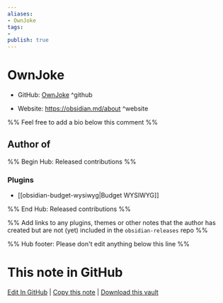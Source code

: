 ```yaml
---
aliases:
- OwnJoke
tags:
- 
publish: true
---
```


# OwnJoke

- GitHub: [OwnJoke](https://github.com/OwnJoke/) ^github
<!-- - Discord: `@` ^discord-->
- Website: <https://obsidian.md/about> ^website
<!-- - [[Publish sites|Publish site]]: ^publish-->

%% Feel free to add a bio below this comment %%


## Author of

%% Begin Hub: Released contributions %%
### Plugins
- [[obsidian-budget-wysiwyg|Budget WYSIWYG]]

%% End Hub: Released contributions %%

%% Add links to any plugins, themes or other notes that the author has created but are not (yet) included in the `obsidian-releases` repo %%

<!--
### Unlisted plugins

- 
-->

<!--
### Others

- 
-->

<!--
## Sponsor this author

- [[GitHub sponsors]]: [Sponsor @OwnJoke on GitHub Sponsors](https://github.com/sponsors/OwnJoke) ^github-sponsor
- [[Buy me a coffee]]: ^buy-me-a-coffee
- [[PayPal]]: ^paypal
- [[Patreon]]: ^patreon

-->

<!--
## Follow this author

- [[YouTube Channels|On YouTube]]: ^youtube
- Twitter: ^twitter
- ...
-->

%% Hub footer: Please don't edit anything below this line %%

# This note in GitHub

<span class="git-footer">[Edit In GitHub](https://github.dev/obsidian-community/obsidian-hub/blob/main/01%20-%20Community/People/OwnJoke.md "git-hub-edit-note") | [Copy this note](https://raw.githubusercontent.com/obsidian-community/obsidian-hub/main/01%20-%20Community/People/OwnJoke.md "git-hub-copy-note") | [Download this vault](https://github.com/obsidian-community/obsidian-hub/archive/refs/heads/main.zip "git-hub-download-vault") </span>
